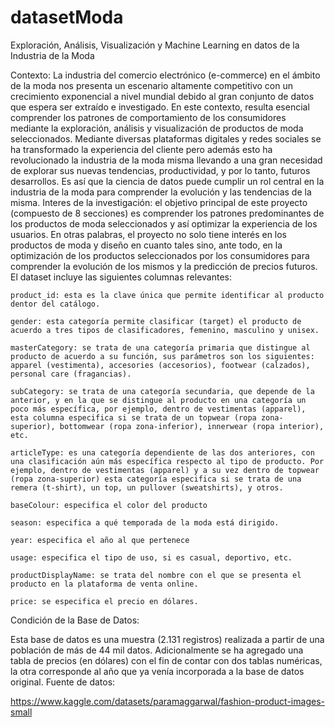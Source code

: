# datasetModa

Exploración, Análisis, Visualización y Machine Learning en datos de la Industria de la Moda

Contexto: La industria del comercio electrónico (e-commerce) en el ámbito de la moda nos presenta un escenario altamente competitivo con un crecimiento exponencial a nivel mundial debido al gran conjunto de datos que espera ser extraído e investigado. En este contexto, resulta esencial comprender los patrones de comportamiento de los consumidores mediante la exploración, análisis y visualización de productos de moda seleccionados. Mediante diversas plataformas digitales y redes sociales se ha transformado la experiencia del cliente pero además esto ha revolucionado la industria de la moda misma llevando a una gran necesidad de explorar sus nuevas tendencias, productividad, y por lo tanto, futuros desarrollos. Es así que la ciencia de datos puede cumplir un rol central en la industria de la moda para comprender la evolución y las tendencias de la misma.
Interes de la investigación: el objetivo principal de este proyecto (compuesto de 8 secciones) es comprender los patrones predominantes de los productos de moda seleccionados y así optimizar la experiencia de los usuarios. En otras palabras, el proyecto no solo tiene interés en los productos de moda y diseño en cuanto tales sino, ante todo, en la optimización de los productos seleccionados por los consumidores para comprender la evolución de los mismos y la predicción de precios futuros. El dataset incluye las siguientes columnas relevantes:

    product_id: esta es la clave única que permite identificar al producto dentor del catálogo.

    gender: esta categoría permite clasificar (target) el producto de acuerdo a tres tipos de clasificadores, femenino, masculino y unisex.

    masterCategory: se trata de una categoría primaria que distingue al producto de acuerdo a su función, sus parámetros son los siguientes: apparel (vestimenta), accesories (accesorios), footwear (calzados), personal care (fragancias).

    subCategory: se trata de una categoría secundaria, que depende de la anterior, y en la que se distingue al producto en una categoría un poco más específica, por ejemplo, dentro de vestimentas (apparel), esta columna especifica si se trata de un topwear (ropa zona-superior), bottomwear (ropa zona-inferior), innerwear (ropa interior), etc.

    articleType: es una categoría dependiente de las dos anteriores, con una clasificación aún más específica respecto al tipo de producto. Por ejemplo, dentro de vestimentas (apparel) y a su vez dentro de topwear (ropa zona-superior) esta categoría especifica si se trata de una remera (t-shirt), un top, un pullover (sweatshirts), y otros.

    baseColour: especifica el color del producto

    season: especifica a qué temporada de la moda está dirigido.

    year: especifica el año al que pertenece

    usage: especifica el tipo de uso, si es casual, deportivo, etc.

    productDisplayName: se trata del nombre con el que se presenta el producto en la plataforma de venta online.

    price: se especifica el precio en dólares.

Condición de la Base de Datos:

Esta base de datos es una muestra (2.131 registros) realizada a partir de una población de más de 44 mil datos. Adicionalmente se ha agregado una tabla de precios (en dólares) con el fin de contar con dos tablas numéricas, la otra corresponde al año que ya venía incorporada a la base de datos original.
Fuente de datos:

https://www.kaggle.com/datasets/paramaggarwal/fashion-product-images-small
